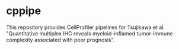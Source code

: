 # cppipe
This repository provides CellProfiler pipelines for Tsujikawa et al. "Quantitative multiplex IHC reveals myeloid-inflamed tumor-immune complexity associated with poor prognosis".
